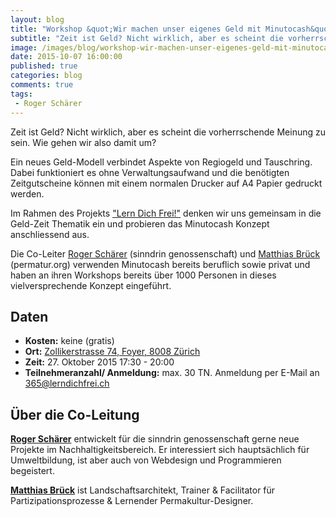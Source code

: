 ```yaml
---
layout: blog
title: "Workshop &quot;Wir machen unser eigenes Geld mit Minutocash&quot; am 27. Oktober 2015 von 17:30 - 20:00"
subtitle: "Zeit ist Geld? Nicht wirklich, aber es scheint die vorherrschende Meinung zu sein. Wie gehen wir also damit um?"
image: /images/blog/workshop-wir-machen-unser-eigenes-geld-mit-minutocash.jpg
date: 2015-10-07 16:00:00
published: true
categories: blog
comments: true
tags:
 - Roger Schärer
---
```


Zeit ist Geld? Nicht wirklich, aber es scheint die vorherrschende Meinung zu sein. Wie gehen wir also damit um?

Ein neues Geld-Modell verbindet Aspekte von Regiogeld und Tauschring. Dabei funktioniert es ohne Verwaltungsaufwand und die benötigten Zeitgutscheine können mit einem normalen Drucker auf A4 Papier gedruckt werden.

Im Rahmen des Projekts ["Lern Dich Frei!"][ldf] denken wir uns gemeinsam in die Geld-Zeit Thematik ein und probieren das Minutocash Konzept anschliessend aus.

Die Co-Leiter [Roger Schärer][rs] (sinndrin genossenschaft) und [Matthias Brück][mb] (permatur.org) verwenden Minutocash bereits beruflich sowie privat und haben an ihren Workshops bereits über 1000 Personen in dieses vielversprechende Konzept eingeführt.

## Daten

* **Kosten:** keine (gratis)
* **Ort:** [Zollikerstrasse 74, Foyer, 8008 Zürich](http://map.search.ch/Z%C3%BCrich,Zollikerstr.74)
* **Zeit:** 27. Oktober 2015 17:30 - 20:00
* **Teilnehmeranzahl/ Anmeldung:** max. 30 TN. Anmeldung per E-Mail an [365@lerndichfrei.ch](mailto:365@lerndichfrei.ch)


## Über die Co-Leitung
[**Roger Schärer**][rs] entwickelt für die sinndrin genossenschaft gerne neue Projekte im Nachhaltigkeitsbereich. Er interessiert sich hauptsächlich für Umweltbildung, ist aber auch von Webdesign und Programmieren begeistert.

[**Matthias Brück**][mb] ist Landschaftsarchitekt, Trainer & Facilitator für Partizipationsprozesse & Lernender Permakultur-Designer.

[ldf]: http://www.lerndichfrei.ch/
[rs]: http://www.sinndrin.ch/ueber-uns/team/roger-schaerer/
[mb]: http://www.permatur.org/